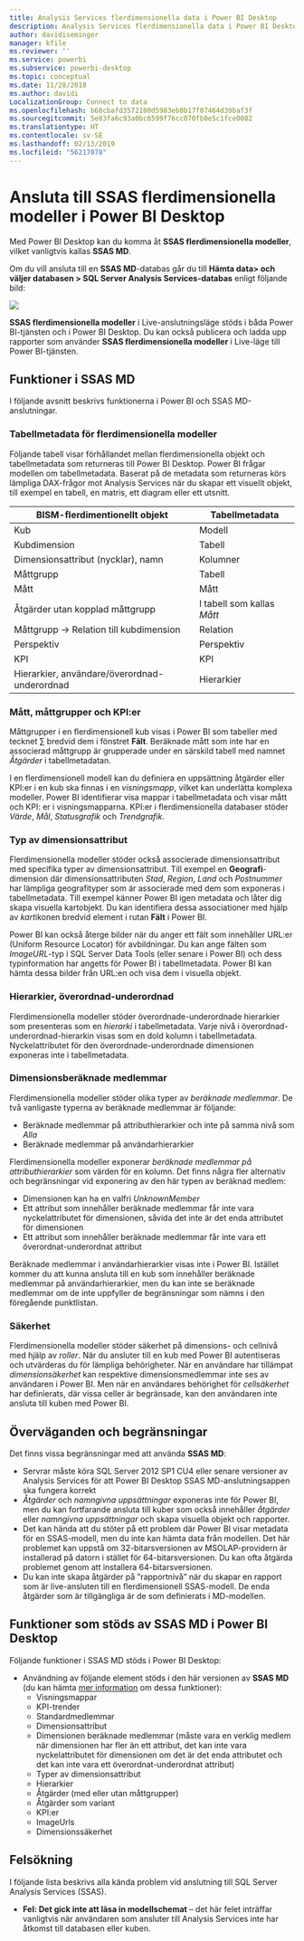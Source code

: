 ```yaml
---
title: Analysis Services flerdimensionella data i Power BI Desktop
description: Analysis Services flerdimensionella data i Power BI Desktop
author: davidiseminger
manager: kfile
ms.reviewer: ''
ms.service: powerbi
ms.subservice: powerbi-desktop
ms.topic: conceptual
ms.date: 11/28/2018
ms.author: davidi
LocalizationGroup: Connect to data
ms.openlocfilehash: b68cbafd3572100d5983eb8b17f07464d39baf3f
ms.sourcegitcommit: 5e83fa6c93a0bc6599f76cc070fb0e5c1fce0082
ms.translationtype: HT
ms.contentlocale: sv-SE
ms.lasthandoff: 02/13/2019
ms.locfileid: "56217078"
---
```

# <a name="connect-to-ssas-multidimensional-models-in-power-bi-desktop"></a>Ansluta till SSAS flerdimensionella modeller i Power BI Desktop
Med Power BI Desktop kan du komma åt **SSAS flerdimensionella modeller**, vilket vanligtvis kallas **SSAS MD**.

Om du vill ansluta till en **SSAS MD**-databas går du till **Hämta data&gt; och väljer databasen &gt; SQL Server Analysis Services-databas** enligt följande bild:

![](media/desktop-ssas-multidimensional/ssas-multidimensional-2.png)

**SSAS flerdimensionella modeller** i Live-anslutningsläge stöds i båda Power BI-tjänsten och i Power BI Desktop. Du kan också publicera och ladda upp rapporter som använder **SSAS flerdimensionella modeller** i Live-läge till Power BI-tjänsten.

## <a name="capabilities-and-features-of-ssas-md"></a>Funktioner i SSAS MD
I följande avsnitt beskrivs funktionerna i Power BI och SSAS MD-anslutningar.

### <a name="tabular-metadata-of-multidimensional-models"></a>Tabellmetadata för flerdimensionella modeller
Följande tabell visar förhållandet mellan flerdimensionella objekt och tabellmetadata som returneras till Power BI Desktop. Power BI frågar modellen om tabellmetadata. Baserat på de metadata som returneras körs lämpliga DAX-frågor mot Analysis Services när du skapar ett visuellt objekt, till exempel en tabell, en matris, ett diagram eller ett utsnitt.

| BISM-flerdimentionellt objekt | Tabellmetadata |
| --- | --- |
| Kub |Modell |
| Kubdimension |Tabell |
| Dimensionsattribut (nycklar), namn |Kolumner |
| Måttgrupp |Tabell |
| Mått |Mått |
| Åtgärder utan kopplad måttgrupp |I tabell som kallas *Mått* |
| Måttgrupp -> Relation till kubdimension |Relation |
| Perspektiv |Perspektiv |
| KPI |KPI |
| Hierarkier, användare/överordnad-underordnad |Hierarkier |

### <a name="measures-measure-groups-and-kpis"></a>Mått, måttgrupper och KPI:er
Måttgrupper i en flerdimensionell kub visas i Power BI som tabeller med tecknet ∑ bredvid dem i fönstret **Fält**. Beräknade mått som inte har en associerad måttgrupp är grupperade under en särskild tabell med namnet *Åtgärder* i tabellmetadatan.

I en flerdimensionell modell kan du definiera en uppsättning åtgärder eller KPI:er i en kub ska finnas i en *visningsmapp*, vilket kan underlätta komplexa modeller. Power BI identifierar visa mappar i tabellmetadata och visar mått och KPI: er i visningsmapparna. KPI:er i flerdimensionella databaser stöder *Värde*, *Mål*, *Statusgrafik* och *Trendgrafik*.

### <a name="dimension-attribute-type"></a>Typ av dimensionsattribut
Flerdimensionella modeller stöder också associerade dimensionsattribut med specifika typer av dimensionsattribut. Till exempel en **Geografi**-dimension där dimensionsattributen *Stad*, *Region*, *Land* och *Postnummer* har lämpliga geografityper som är associerade med dem som exponeras i tabellmetadata. Till exempel känner Power BI igen metadata och låter dig skapa visuella kartobjekt. Du kan identifiera dessa associationer med hjälp av *kart*ikonen bredvid element i rutan **Fält** i Power BI.

Power BI kan också återge bilder när du anger ett fält som innehåller URL:er (Uniform Resource Locator) för avbildningar. Du kan ange fälten som *ImageURL*-typ i SQL Server Data Tools (eller senare i Power BI) och dess typinformation har angetts för Power BI i tabellmetadata. Power BI kan hämta dessa bilder från URL:en och visa dem i visuella objekt.

### <a name="parent-child-hierarchies"></a>Hierarkier, överordnad-underordnad
Flerdimensionella modeller stöder överordnade-underordnade hierarkier som presenteras som en *hierarki* i tabellmetadata. Varje nivå i överordnad-underordnad-hierarkin visas som en dold kolumn i tabellmetadata. Nyckelattributet för den överordnade-underordnade dimensionen exponeras inte i tabellmetadata.

### <a name="dimension-calculated-members"></a>Dimensionsberäknade medlemmar
Flerdimensionella modeller stöder olika typer av *beräknade medlemmar*. De två vanligaste typerna av beräknade medlemmar är följande:

* Beräknade medlemmar på attributhierarkier och inte på samma nivå som *Alla*
* Beräknade medlemmar på användarhierarkier

Flerdimensionella modeller exponerar *beräknade medlemmar på attributhierarkier* som värden för en kolumn. Det finns några fler alternativ och begränsningar vid exponering av den här typen av beräknad medlem:

* Dimensionen kan ha en valfri *UnknownMember*
* Ett attribut som innehåller beräknade medlemmar får inte vara nyckelattributet för dimensionen, såvida det inte är det enda attributet för dimensionen
* Ett attribut som innehåller beräknade medlemmar får inte vara ett överordnat-underordnat attribut

Beräknade medlemmar i användarhierarkier visas inte i Power BI. Istället kommer du att kunna ansluta till en kub som innehåller beräknade medlemmar på användarhierarkier, men du kan inte se beräknade medlemmar om de inte uppfyller de begränsningar som nämns i den föregående punktlistan.

### <a name="security"></a>Säkerhet
Flerdimensionella modeller stöder säkerhet på dimensions- och cellnivå med hjälp av *roller*. När du ansluter till en kub med Power BI autentiseras och utvärderas du för lämpliga behörigheter. När en användare har tillämpat *dimensionsäkerhet* kan respektive dimensionsmedlemmar inte ses av användaren i Power BI. Men när en användares behörighet för *cellsäkerhet* har definierats, där vissa celler är begränsade, kan den användaren inte ansluta till kuben med Power BI.

## <a name="considerations-and-limitations"></a>Överväganden och begränsningar
Det finns vissa begränsningar med att använda **SSAS MD**:

* Servrar måste köra SQL Server 2012 SP1 CU4 eller senare versioner av Analysis Services för att Power BI Desktop SSAS MD-anslutningsappen ska fungera korrekt
* *Åtgärder* och *namngivna uppsättningar* exponeras inte för Power BI, men du kan fortfarande ansluta till kuber som också innehåller *åtgärder* eller *namngivna uppsättningar* och skapa visuella objekt och rapporter.
* Det kan hända att du stöter på ett problem där Power BI visar metadata för en SSAS-modell, men du inte kan hämta data från modellen. Det här problemet kan uppstå om 32-bitarsversionen av MSOLAP-providern är installerad på datorn i stället för 64-bitarsversionen. Du kan ofta åtgärda problemet genom att installera 64-bitarsversionen.
* Du kan inte skapa åtgärder på ”rapportnivå” när du skapar en rapport som är live-ansluten till en flerdimensionell SSAS-modell. De enda åtgärder som är tillgängliga är de som definierats i MD-modellen.

## <a name="supported-features-of-ssas-md-in-power-bi-desktop"></a>Funktioner som stöds av SSAS MD i Power BI Desktop
Följande funktioner i SSAS MD stöds i Power BI Desktop:

* Användning av följande element stöds i den här versionen av **SSAS MD** (du kan hämta [mer information](https://msdn.microsoft.com/library/jj969574.aspx) om dessa funktioner):
  * Visningsmappar
  * KPI-trender
  * Standardmedlemmar
  * Dimensionsattribut
  * Dimensionen beräknade medlemmar (måste vara en verklig medlem när dimensionen har fler än ett attribut, det kan inte vara nyckelattributet för dimensionen om det är det enda attributet och det kan inte vara ett överordnat-underordnat attribut)
  * Typer av dimensionsattribut
  * Hierarkier
  * Åtgärder (med eller utan måttgrupper)
  * Åtgärder som variant
  * KPI:er
  * ImageUrls
  * Dimensionssäkerhet

## <a name="troubleshooting"></a>Felsökning 
I följande lista beskrivs alla kända problem vid anslutning till SQL Server Analysis Services (SSAS). 

* **Fel: Det gick inte att läsa in modellschemat** – det här felet inträffar vanligtvis när användaren som ansluter till Analysis Services inte har åtkomst till databasen eller kuben.
